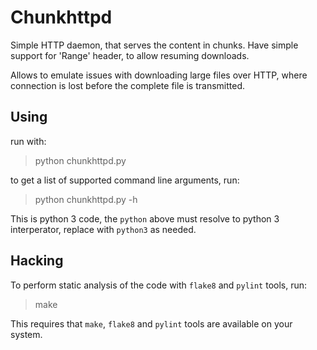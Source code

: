 # Chunkhttpd

Simple HTTP daemon, that serves the content in chunks. Have simple
support for 'Range' header, to allow resuming downloads.

Allows to emulate issues with downloading large files over HTTP, where
connection is lost before the complete file is transmitted.

## Using

run with:

> python chunkhttpd.py

to get a list of supported command line arguments, run:

> python chunkhttpd.py -h

This is python 3 code, the `python` above must resolve to python 3 interperator, replace with `python3` as needed.

## Hacking

To perform static analysis of the code with `flake8` and `pylint` tools, run:

> make

This requires that `make`, `flake8` and `pylint` tools are available on your system.

